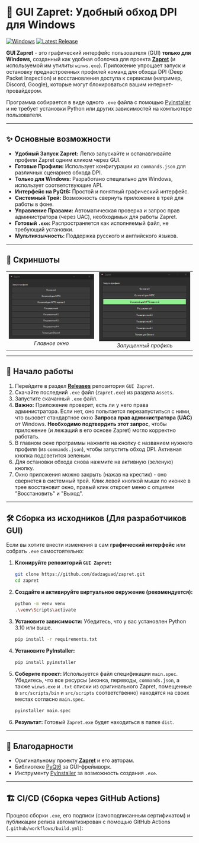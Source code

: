 # 🚀 GUI Zapret: Удобный обход DPI для Windows

[![Windows](https://img.shields.io/badge/Platform-Windows-0078D6?style=flat&logo=windows)](https://www.microsoft.com/windows/)
[![Latest Release](https://img.shields.io/github/v/release/dadzaguad/zapret?include_prereleases&label=latest%20release)](https://github.com/dadzaguad/zapret/releases)

**GUI Zapret** - это графический интерфейс пользователя (GUI) **только для Windows**, созданный как удобная оболочка для проекта [**Zapret**](https://github.com/Flowseal/zapret-discord-youtube.git) (и используемой им утилиты `winws.exe`). Приложение упрощает запуск и остановку преднастроенных профилей команд для обхода DPI (Deep Packet Inspection) и восстановления доступа к сервисам (например, Discord, Google), которые могут блокироваться вашим интернет-провайдером.


Программа собирается в виде одного `.exe` файла с помощью [PyInstaller](https://pyinstaller.org/) и не требует установки Python или других зависимостей на компьютере пользователя.

---

## ✨ Основные возможности

*   **Удобный Запуск Zapret:** Легко запускайте и останавливайте профили Zapret одним кликом через GUI.
*   **Готовые Профили:** Использует конфигурации из `commands.json` для различных сценариев обхода DPI.
*   **Только для Windows:** Разработано специально для Windows, использует соответствующие API.
*   **Интерфейс на PyQt6:** Простой и понятный графический интерфейс.
*   **Системный Трей:** Возможность свернуть приложение в трей для работы в фоне.
*   **Управление Правами:** Автоматическая проверка и запрос прав администратора (через UAC), необходимых для работы Zapret.
*   **Готовый `.exe`:** Распространяется как исполняемый файл, не требующий установки.
*   **Мультиязычность:** Поддержка русского и английского языков.

---

## 📸 Скриншоты

<table>
  <tr>
    <td align="center">
      <img src="screenshots/main_window.png" alt="Главное окно приложения" width="400"/>
      <br/><em>Главное окно</em>
    </td>
    <td align="center">
      <img src="screenshots/launch_process.png" alt="Окно с запущенным процессом" width="400"/>
      <br/><em>Запущенный профиль</em>
    </td>
   </tr>
</table>


---

## 🚀 Начало работы

1.  Перейдите в раздел [**Releases**](https://github.com/dadzaguad/zapret/releases) репозитория `GUI Zapret`.
2.  Скачайте последний `.exe` файл (`Zapret.exe`) из раздела `Assets`.
3.  Запустите скачанный `.exe` файл.
4.  **Важно:** Приложение проверит, есть ли у него права администратора. Если нет, оно попытается перезапуститься с ними, что вызовет стандартное окно **Запроса прав администратора (UAC)** от Windows. **Необходимо подтвердить этот запрос**, чтобы приложение (и лежащий в его основе Zapret) могло корректно работать.
5.  В главном окне программы нажмите на кнопку с названием нужного профиля (из `commands.json`), чтобы запустить обход DPI. Активная кнопка подсветится зеленым.
6.  Для остановки обхода снова нажмите на активную (зеленую) кнопку.
7.  Окно приложения можно закрыть (нажав на крестик) - оно свернется в системный трей. Клик левой кнопкой мыши по иконке в трее восстановит окно, правый клик откроет меню с опциями "Восстановить" и "Выход".

---

## 🛠️ Сборка из исходников (Для разработчиков GUI)

Если вы хотите внести изменения в сам **графический интерфейс** или собрать `.exe` самостоятельно:

1.  **Клонируйте репозиторий `GUI Zapret`:**
    ```bash
    git clone https://github.com/dadzaguad/zapret.git
    cd zapret
    ```
2.  **Создайте и активируйте виртуальное окружение (рекомендуется):**
    ```bash
    python -m venv venv
    .\venv\Scripts\activate
    ```
3.  **Установите зависимости:**
    Убедитесь, что у вас установлен Python 3.10 или выше.
    ```bash
    pip install -r requirements.txt
    ```
4.  **Установите PyInstaller:**
    ```bash
    pip install pyinstaller
    ```
5.  **Соберите проект:**
    Используется файл спецификации `main.spec`. Убедитесь, что все ресурсы (иконка, переводы, `commands.json`, а также `winws.exe` и `.txt` списки из оригинального Zapret, помещенные в `src/scripts/bin` и `src/scripts` соответственно) находятся на своих местах согласно `main.spec`.
    ```bash
    pyinstaller main.spec
    ```
6.  **Результат:** Готовый `Zapret.exe` будет находиться в папке `dist`.

---

## 🙏 Благодарности

*   Оригинальному проекту [**Zapret**](https://github.com/Flowseal/zapret-discord-youtube.git) и его авторам.
*   Библиотеке [PyQt6](https://www.riverbankcomputing.com/software/pyqt/) за GUI-фреймворк.
*   Инструменту [PyInstaller](https://pyinstaller.org/) за возможность создания `.exe`.

---

## 🏗️ CI/CD (Сборка через GitHub Actions)

Процесс сборки `.exe`, его подписи (самоподписанным сертификатом) и публикации релиза автоматизирован с помощью GitHub Actions (`.github/workflows/build.yml`):

---
